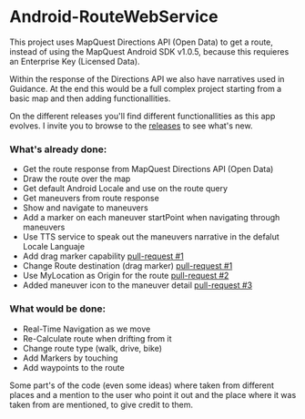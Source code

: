 # Android-RouteWebService

This project uses MapQuest Directions API (Open Data) to get a route, instead of using the MapQuest Android SDK v1.0.5, because this requieres an Enterprise Key (Licensed Data).

Within the response of the Directions API we also have narratives used in Guidance. At the end this would be a full complex project starting from a basic map and then adding functionallities.

On the different releases you'll find different functionallities as this app evolves. I invite you to browse to the [releases](https://github.com/sebasira/Android-RouteWebService/releases) to see what's new.

### What's already done:
- Get the route response from MapQuest Directions API (Open Data)
- Draw the route over the map
- Get default Android Locale and use on the route query
- Get maneuvers from route response
- Show and navigate to maneuvers
- Add a marker on each maneuver startPoint when navigating through maneuvers
- Use TTS service to speak out the maneuvers narrative in the defalut Locale Languaje
- Add drag marker capability [pull-request #1](https://github.com/sebasira/Android-RouteWebService/pull/1)
- Change Route destination (drag marker) [pull-request #1](https://github.com/sebasira/Android-RouteWebService/pull/1)
- Use MyLocation as Origin for the route [pull-request #2](https://github.com/sebasira/Android-RouteWebService/pull/2)
- Added maneuver icon to the maneuver detail [pull-request #3](https://github.com/sebasira/Android-RouteWebService/pull/3)
 
### What would be done:
- Real-Time Navigation as we move
- Re-Calculate route when drifting from it
- Change route type (walk, drive, bike)
- Add Markers by touching
- Add waypoints to the route
 

Some part's of the code (even some ideas) where taken from different places and a mention to the user who point it out and the place where it was taken from are mentioned, to give credit to them.
